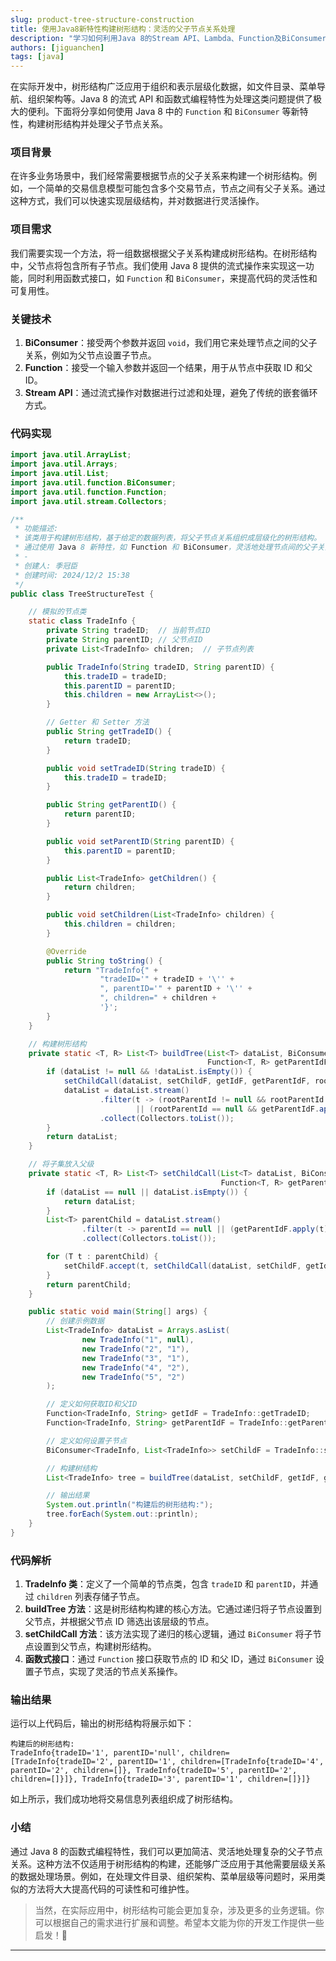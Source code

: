 ```yaml
---
slug: product-tree-structure-construction
title: 使用Java8新特性构建树形结构：灵活的父子节点关系处理
description: "学习如何利用Java 8的Stream API、Lambda、Function及BiConsumer等新特性，将扁平列表数据优雅地转换为树形结构。本文提供完整代码示例，详解从节点定义到递归构建的通用解决方案。"
authors: [jiguanchen]
tags: [java]
---
```

在实际开发中，树形结构广泛应用于组织和表示层级化数据，如文件目录、菜单导航、组织架构等。Java 8 的流式 API 和函数式编程特性为处理这类问题提供了极大的便利。下面将分享如何使用 Java 8 中的 `Function` 和 `BiConsumer` 等新特性，构建树形结构并处理父子节点关系。

### 项目背景

在许多业务场景中，我们经常需要根据节点的父子关系来构建一个树形结构。例如，一个简单的交易信息模型可能包含多个交易节点，节点之间有父子关系。通过这种方式，我们可以快速实现层级结构，并对数据进行灵活操作。

### 项目需求

我们需要实现一个方法，将一组数据根据父子关系构建成树形结构。在树形结构中，父节点将包含所有子节点。我们使用 Java 8 提供的流式操作来实现这一功能，同时利用函数式接口，如 `Function` 和 `BiConsumer`，来提高代码的灵活性和可复用性。

### 关键技术

1. **BiConsumer**：接受两个参数并返回 `void`，我们用它来处理节点之间的父子关系，例如为父节点设置子节点。
2. **Function**：接受一个输入参数并返回一个结果，用于从节点中获取 ID 和父 ID。
3. **Stream API**：通过流式操作对数据进行过滤和处理，避免了传统的嵌套循环方式。

### 代码实现

```java
import java.util.ArrayList;
import java.util.Arrays;
import java.util.List;
import java.util.function.BiConsumer;
import java.util.function.Function;
import java.util.stream.Collectors;

/**
 * 功能描述: 
 * 该类用于构建树形结构，基于给定的数据列表，将父子节点关系组织成层级化的树形结构。
 * 通过使用 Java 8 新特性，如 Function 和 BiConsumer，灵活地处理节点间的父子关系。
 * -
 * 创建人: 季冠臣
 * 创建时间: 2024/12/2 15:38
 */
public class TreeStructureTest {

    // 模拟的节点类
    static class TradeInfo {
        private String tradeID;  // 当前节点ID
        private String parentID; // 父节点ID
        private List<TradeInfo> children;  // 子节点列表

        public TradeInfo(String tradeID, String parentID) {
            this.tradeID = tradeID;
            this.parentID = parentID;
            this.children = new ArrayList<>();
        }

        // Getter 和 Setter 方法
        public String getTradeID() {
            return tradeID;
        }

        public void setTradeID(String tradeID) {
            this.tradeID = tradeID;
        }

        public String getParentID() {
            return parentID;
        }

        public void setParentID(String parentID) {
            this.parentID = parentID;
        }

        public List<TradeInfo> getChildren() {
            return children;
        }

        public void setChildren(List<TradeInfo> children) {
            this.children = children;
        }

        @Override
        public String toString() {
            return "TradeInfo{" +
                    "tradeID='" + tradeID + '\'' +
                    ", parentID='" + parentID + '\'' +
                    ", children=" + children +
                    '}';
        }
    }

    // 构建树形结构
    private static <T, R> List<T> buildTree(List<T> dataList, BiConsumer<T, List<T>> setChildF, Function<T, R> getIdF,
                                            Function<T, R> getParentIdF, R rootParentId) {
        if (dataList != null && !dataList.isEmpty()) {
            setChildCall(dataList, setChildF, getIdF, getParentIdF, rootParentId);
            dataList = dataList.stream()
                    .filter(t -> (rootParentId != null && rootParentId.equals(getParentIdF.apply(t)))
                            || (rootParentId == null && getParentIdF.apply(t) == null))
                    .collect(Collectors.toList());
        }
        return dataList;
    }

    // 将子集放入父级
    private static <T, R> List<T> setChildCall(List<T> dataList, BiConsumer<T, List<T>> setChildF, Function<T, R> getIdF,
                                               Function<T, R> getParentIdF, R parentId) {
        if (dataList == null || dataList.isEmpty()) {
            return dataList;
        }
        List<T> parentChild = dataList.stream()
                .filter(t -> parentId == null || (getParentIdF.apply(t) != null && getParentIdF.apply(t).equals(parentId)))
                .collect(Collectors.toList());

        for (T t : parentChild) {
            setChildF.accept(t, setChildCall(dataList, setChildF, getIdF, getParentIdF, getIdF.apply(t)));
        }
        return parentChild;
    }

    public static void main(String[] args) {
        // 创建示例数据
        List<TradeInfo> dataList = Arrays.asList(
                new TradeInfo("1", null),
                new TradeInfo("2", "1"),
                new TradeInfo("3", "1"),
                new TradeInfo("4", "2"),
                new TradeInfo("5", "2")
        );

        // 定义如何获取ID和父ID
        Function<TradeInfo, String> getIdF = TradeInfo::getTradeID;
        Function<TradeInfo, String> getParentIdF = TradeInfo::getParentID;

        // 定义如何设置子节点
        BiConsumer<TradeInfo, List<TradeInfo>> setChildF = TradeInfo::setChildren;

        // 构建树结构
        List<TradeInfo> tree = buildTree(dataList, setChildF, getIdF, getParentIdF, null);

        // 输出结果
        System.out.println("构建后的树形结构:");
        tree.forEach(System.out::println);
    }
}
```

### 代码解析

1. **TradeInfo 类**：定义了一个简单的节点类，包含 `tradeID` 和 `parentID`，并通过 `children` 列表存储子节点。
2. **buildTree 方法**：这是树形结构构建的核心方法。它通过递归将子节点设置到父节点，并根据父节点 ID 筛选出该层级的节点。
3. **setChildCall 方法**：该方法实现了递归的核心逻辑，通过 `BiConsumer` 将子节点设置到父节点，构建树形结构。
4. **函数式接口**：通过 `Function` 接口获取节点的 ID 和父 ID，通过 `BiConsumer` 设置子节点，实现了灵活的节点关系操作。

### 输出结果

运行以上代码后，输出的树形结构将展示如下：

```
构建后的树形结构:
TradeInfo{tradeID='1', parentID='null', children=[TradeInfo{tradeID='2', parentID='1', children=[TradeInfo{tradeID='4', parentID='2', children=[]}, TradeInfo{tradeID='5', parentID='2', children=[]}]}, TradeInfo{tradeID='3', parentID='1', children=[]}]}
```

如上所示，我们成功地将交易信息列表组织成了树形结构。

### 小结

通过 Java 8 的函数式编程特性，我们可以更加简洁、灵活地处理复杂的父子节点关系。这种方法不仅适用于树形结构的构建，还能够广泛应用于其他需要层级关系的数据处理场景。例如，在处理文件目录、组织架构、菜单层级等问题时，采用类似的方法将大大提高代码的可读性和可维护性。

> 当然，在实际应用中，树形结构可能会更加复杂，涉及更多的业务逻辑。你可以根据自己的需求进行扩展和调整。希望本文能为你的开发工作提供一些启发！🚀

---
